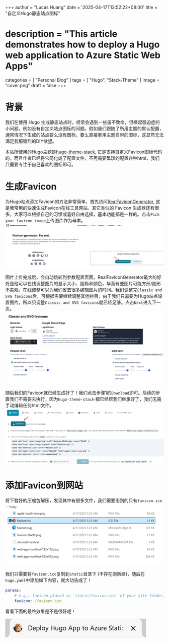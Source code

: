 +++
author = "Lucas Huang"
date = '2025-04-17T13:52:22+08:00'
title = "自定义Hugo静态站点图标"
# description = "This article demonstrates how to deploy a Hugo web application to Azure Static Web Apps"
categories = [
    "Personal Blog"
]
tags = [
    "Hugo",
    "Stack-Theme"
]
image = "cover.png"
draft = false
+++

# 背景
我们在使用 Hugo 生成静态站点时，经常会遇到一些虽不致命，但唤起强迫症的小问题，例如没有自定义站点图标的问题。假如我们跟随了所用主题的默认配置，通常情况下生成的站点要么没有图标，要么直接套用主题自带的图标，这显然无法满足我那强烈的DIY欲望。

本站所使用的Hugo主题是[hugo-theme-stack](https://github.com/CaiJimmy/hugo-theme-stack), 它是支持自定义Favicon图标代码的，而且作者已经将它简化成了配置文件，不再需要繁琐的配置各种html，我们只需要专注于自己喜欢的图标即可。

# 生成Favicon
为Hugo站点添加Favicon的方法非常简单。首先访问[RealFaviconGenerator](https://realfavicongenerator.net/), 这是我常用的快速生成Favicon在线工具网站。其它类似的 Favicon 生成器还有很多，大家可以根据自己的习惯或喜好自由选择，基本功能都是一样的。点击`Pick your favicon image`上传图片作为母本。
![Pick your favicon image](Pick-your-favicon-image.png)

图片上传完成后，会自动跳转到参数配置页面。RealFaviconGenerator最大的好处是他可以在线调整图片的显示大小、圆角和颜色，毕竟有些图片可能方形/圆形不美观，在线调整可以为我们省去很多编辑图片的时间。我们调整完`Classic and SVG favicons`后，可根据需要继续调整其他栏目，由于我们只需要为Hugo站点设置图片，所以只调整`Classic and SVG favicons`就已经足够。点击`Next`进入下一页。
![Classic and SVG favicons](Classic-and-SVG-favicons.png)

随后我们的Favicon就已经生成好了！我们点击步骤1的`Download`即可。后续的步骤我们不需要去执行，因为`hugo-theme-stack`·都已经帮我们继承好了，我们无需手动编辑任何html文件。
![Download your favicon package.](Download-your-favicon-package.png)

# 添加Favicon到网站
将下载好的压缩包解压，发现其中有很多文件，我们需要用到的只有`favicon.ico`
![unzip favicon.zip](unzip-favicon.zip.png)

我们只需要将`favicon.ico`复制到`static`目录下 (不存在则新建)，随后在`hugo.yaml`中添加如下内容，就大功告成了！
```yml
params:
    # e.g.: favicon placed in `static/favicon.ico` of your site folder, then set this field to `/favicon.ico` (`/` is necessary)
    favicon: /favicon.ico
```

看看下面的最终效果是不是很好呢！

![site-favicon](site-favicon.png)


